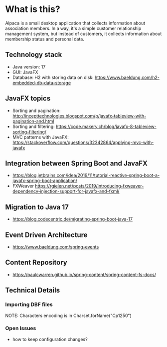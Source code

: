 # What is this?

Alpaca is a small desktop application that collects information about association members. In a way, it's a simple customer relationship management system, but instead of customers, it collects information about membership status and personal data.

## Technology stack 
* Java version: 17
* GUI: JavaFX
* Database: H2 with storing data on disk: https://www.baeldung.com/h2-embedded-db-data-storage

## JavaFX topics
* Sorting and pagination: http://incepttechnologies.blogspot.com/p/javafx-tableview-with-pagination-and.html
* Sorting and filtering: https://code.makery.ch/blog/javafx-8-tableview-sorting-filtering/
* MVC patterns with JavaFX: https://stackoverflow.com/questions/32342864/applying-mvc-with-javafx
 
## Integration between Spring Boot and JavaFX
* https://blog.jetbrains.com/idea/2019/11/tutorial-reactive-spring-boot-a-javafx-spring-boot-application/
* FXWeaver https://rgielen.net/posts/2019/introducing-fxweaver-dependency-injection-support-for-javafx-and-fxml/ 

## Migration to Java 17
* https://blog.codecentric.de/migrating-spring-boot-java-17

## Event Driven Architecture
* https://www.baeldung.com/spring-events

## Content Repository
* https://paulcwarren.github.io/spring-content/spring-content-fs-docs/

## Technical Details

### Importing DBF files
NOTE: Characters encoding is in  Charset.forName("Cp1250")

### Open Issues
* how to keep configuration changes?

